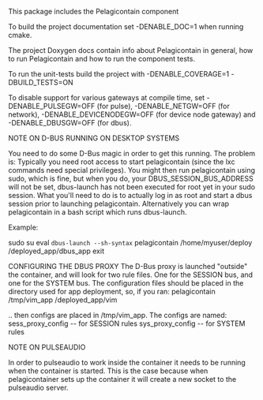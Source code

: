 This package includes the Pelagicontain component




To build the project documentation set -DENABLE_DOC=1 when running cmake.

The project Doxygen docs contain info about Pelagicontain in general,
how to run Pelagicontain and how to run the component tests.

To run the unit-tests build the project with -DENABLE_COVERAGE=1 -DBUILD_TESTS=ON

To disable support for various gateways at compile time, set -DENABLE_PULSEGW=OFF 
(for pulse), -DENABLE_NETGW=OFF (for network), -DENABLE_DEVICENODEGW=OFF (for 
device node gateway) and -DENABLE_DBUSGW=OFF (for dbus).

NOTE ON D-BUS RUNNING ON DESKTOP SYSTEMS

You need to do some D-Bus magic in order to get this running. The problem is:
Typically you need root access to start pelagicontain (since the lxc commands
need special privileges). You might then run pelagicontain using sudo, which is
fine, but when you do, your DBUS_SESSION_BUS_ADDRESS will not be set,
dbus-launch has not been executed for root yet in your sudo session. What
you'll need to do is to actually log in as root and start a dbus session prior
to launching pelagicontain. Alternatively you can wrap pelagicontain in a bash
script which runs dbus-launch.

Example:

sudo su
eval `dbus-launch --sh-syntax`
pelagicontain /home/myuser/deploy /deployed_app/dbus_app
exit

CONFIGURING THE DBUS PROXY
The D-Bus proxy is launched "outside" the container, and will look for two rule
files. One for the SESSION bus, and one for the SYSTEM bus. The configuration
files should be placed in the directory used for app deployment, so, if you
ran:
pelagicontain /tmp/vim_app /deployed_app/vim

.. then configs are placed in /tmp/vim_app. The configs are named:
sess_proxy_config  -- for SESSION rules
sys_proxy_config   -- for SYSTEM rules


NOTE ON PULSEAUDIO

In order to pulseaudio to work inside the container it needs to be running when
the container is started. This is the case because when pelagicontainer sets
up the container it will create a new socket to the pulseaudio server.

